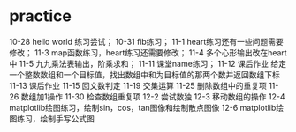 # practice
 10-28 hello world 练习尝试；
 10-31 fib练习；
 11-1  heart练习还有一些问题需要修改；
 11-3  map函数练习，heart练习还需要修改；
 11-4  多个心形输出改在heart中
 11-5  九九乘法表输出，阶乘求和；
 11-11 课堂name练习；
 11-12 课后作业 给定一个整数数组和一个目标值，找出数组中和为目标值的那两个数并返回数组下标
 11-13 课后作业
 11-15 回文数判定
 11-19 交集运算
 11-25 删除数组中的重复项
 11-26 数组加1操作
 11-30 检查数组重复项
 12-2  尝试数独
 12-3  移动数组的操作
 12-4  matplotlib绘图练习，绘制sin，cos，tan图像和绘制散点图像
 12-6  matplotlib绘图练习，绘制手写公式图
